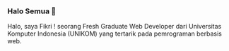 ### Halo Semua 👋

Halo, saya Fikri ! seorang Fresh Graduate Web Developer dari Universitas Komputer Indonesia (UNIKOM) yang tertarik pada pemrograman berbasis web.
